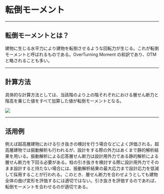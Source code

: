 # 転倒モーメント

--- 

## 転倒モーメントとは？

建物に生じる水平力により建物を転倒させるような回転力が生じる。これが転倒モーメントと呼ばれるものである。OverTurning Moment の和訳であり、OTMと略されることも多い。

--- 

## 計算方法

具体的な計算方法としては、当該階のより上の階それぞれにおける層せん断力と階高を乗じた値をすべて加算した値が転倒モーメントとなる。

![](image/Otm.bmp)

--- 
## 活用例

例えば超高層建物における引き抜きの検討を行う場合などによく評価される。超高層建物では振動解析も行われるが、設計をする際の外力はあくまで静的解析結果を用いる。振動解析による応答層せん断力は設計用外力である静的解析による層せん断力を下回る必要がある。柱の引き抜きを検討する際に設計用外力でそのまま設計すると持たない場合には、振動解析結果の最大応力まで設計応力を低減して採用することが行われる。このとき、層せん断力を合わせようとしても建物全体の曲げ変形を評価するには適切ではない。引き抜きを評価するのであれば、転倒モーメントを合わせるのが適切である。
 
